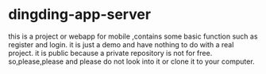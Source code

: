 # dingding-app-server
  this is a project or webapp for mobile ,contains some basic function such as register and login.
  it is just a demo and have nothing to do with a real project.
  it is public because a private repository is not for free.
  so,please,please and please do not look into it or clone it to your computer.
